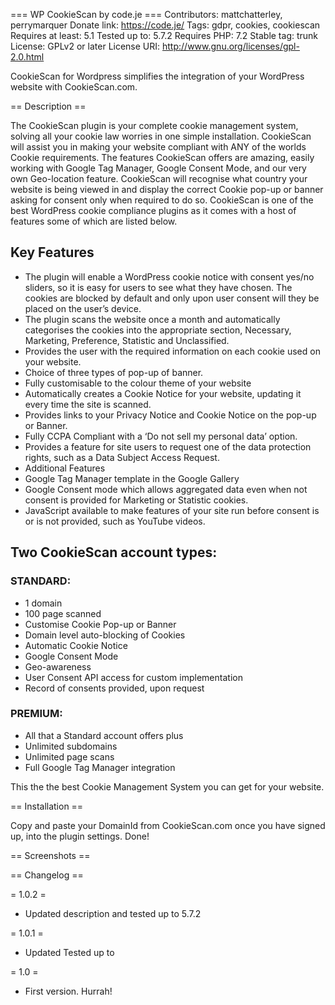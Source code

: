 === WP CookieScan by code.je ===
Contributors: mattchatterley, perrymarquer
Donate link: https://code.je/
Tags: gdpr, cookies, cookiescan
Requires at least: 5.1
Tested up to: 5.7.2
Requires PHP: 7.2
Stable tag: trunk
License: GPLv2 or later
License URI: http://www.gnu.org/licenses/gpl-2.0.html
 
CookieScan for Wordpress simplifies the integration of your WordPress website with CookieScan.com.
 
== Description ==

The CookieScan plugin is your complete cookie management system, solving all your cookie law worries in one simple installation.  CookieScan will assist you in making your website compliant with ANY of the worlds Cookie requirements. The features CookieScan offers are amazing, easily working with Google Tag Manager, Google Consent Mode, and our very own Geo-location feature.
CookieScan will recognise what country your website is being viewed in and display the correct Cookie pop-up or banner asking for consent only when required to do so.
CookieScan is one of the best WordPress cookie compliance plugins as it comes with a host of features some of which are listed below.

## Key Features
* The plugin will enable a WordPress cookie notice with consent yes/no sliders, so it is easy for users to see what they have chosen. The cookies are blocked by default and only upon user consent will they be placed on the user’s device.
* The plugin scans the website once a month and automatically categorises the cookies into the appropriate section, Necessary, Marketing, Preference, Statistic and Unclassified.
* Provides the user with the required information on each cookie used on your website.
* Choice of three types of pop-up of banner.
* Fully customisable to the colour theme of your website
* Automatically creates a Cookie Notice for your website, updating it every time the site is scanned.
* Provides links to your Privacy Notice and Cookie Notice on the pop-up or Banner.
* Fully CCPA Compliant with a ‘Do not sell my personal data’ option.
* Provides a feature for site users to request one of the data protection rights, such as a Data Subject Access Request.
* Additional Features
* Google Tag Manager template in the Google Gallery
* Google Consent mode which allows aggregated data even when not consent is provided for Marketing or Statistic cookies.
* JavaScript available to make features of your site run before consent is or is not provided, such as YouTube videos.

## Two CookieScan account types:
### STANDARD:
* 1 domain
* 100 page scanned
* Customise Cookie Pop-up or Banner
* Domain level auto-blocking of Cookies
* Automatic Cookie Notice
* Google Consent Mode
* Geo-awareness
* User Consent API access for custom implementation
* Record of consents provided, upon request

### PREMIUM:
* All that a Standard account offers plus
* Unlimited subdomains
* Unlimited page scans
* Full Google Tag Manager integration

This the the best Cookie Management System you can get for your website.
 
== Installation ==
 
Copy and paste your DomainId from CookieScan.com once you have signed up, into the plugin settings. Done!
 
== Screenshots ==
 
== Changelog ==

= 1.0.2 =
* Updated description and tested up to 5.7.2

= 1.0.1 =
* Updated Tested up to
 
= 1.0 =
* First version. Hurrah!
